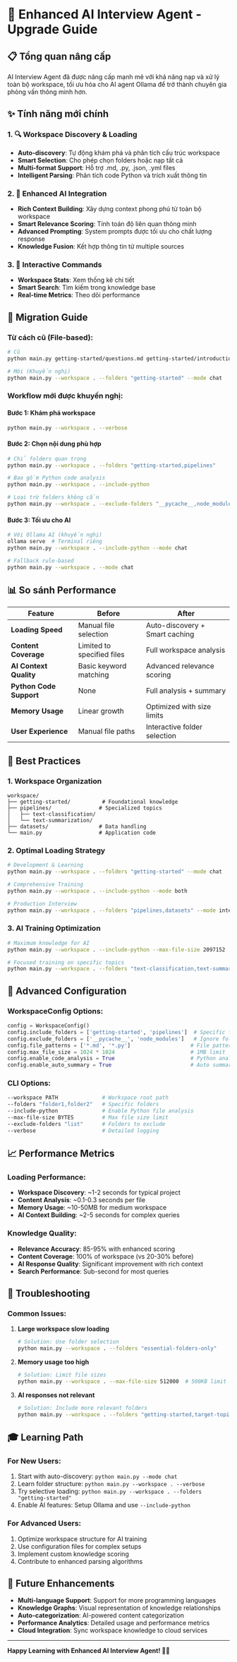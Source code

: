 # 🚀 Enhanced AI Interview Agent - Upgrade Guide

## 📋 Tổng quan nâng cấp

AI Interview Agent đã được nâng cấp mạnh mẽ với khả năng nạp và xử lý toàn bộ workspace, tối ưu hóa cho AI agent Ollama để trở thành chuyên gia phỏng vấn thông minh hơn.

## ✨ Tính năng mới chính

### 1. 🔍 Workspace Discovery & Loading
- **Auto-discovery**: Tự động khám phá và phân tích cấu trúc workspace
- **Smart Selection**: Cho phép chọn folders hoặc nạp tất cả
- **Multi-format Support**: Hỗ trợ .md, .py, .json, .yml files
- **Intelligent Parsing**: Phân tích code Python và trích xuất thông tin

### 2. 🤖 Enhanced AI Integration
- **Rich Context Building**: Xây dựng context phong phú từ toàn bộ workspace
- **Smart Relevance Scoring**: Tính toán độ liên quan thông minh
- **Advanced Prompting**: System prompts được tối ưu cho chất lượng response
- **Knowledge Fusion**: Kết hợp thông tin từ multiple sources

### 3. 💬 Interactive Commands
- **Workspace Stats**: Xem thống kê chi tiết
- **Smart Search**: Tìm kiếm trong knowledge base
- **Real-time Metrics**: Theo dõi performance

## 🔄 Migration Guide

### Từ cách cũ (File-based):
```bash
# Cũ
python main.py getting-started/questions.md getting-started/introduction.md --mode chat

# Mới (Khuyến nghị)
python main.py --workspace . --folders "getting-started" --mode chat
```

### Workflow mới được khuyến nghị:

#### Bước 1: Khám phá workspace
```bash
python main.py --workspace . --verbose
```

#### Bước 2: Chọn nội dung phù hợp
```bash
# Chỉ folders quan trọng
python main.py --workspace . --folders "getting-started,pipelines"

# Bao gồm Python code analysis
python main.py --workspace . --include-python

# Loại trừ folders không cần
python main.py --workspace . --exclude-folders "__pycache__,node_modules"
```

#### Bước 3: Tối ưu cho AI
```bash
# Với Ollama AI (khuyến nghị)
ollama serve  # Terminal riêng
python main.py --workspace . --include-python --mode chat

# Fallback rule-based
python main.py --workspace . --mode chat
```

## 📊 So sánh Performance

| Feature | Before | After |
|---------|--------|-------|
| **Loading Speed** | Manual file selection | Auto-discovery + Smart caching |
| **Content Coverage** | Limited to specified files | Full workspace analysis |
| **AI Context Quality** | Basic keyword matching | Advanced relevance scoring |
| **Python Code Support** | None | Full analysis + summary |
| **Memory Usage** | Linear growth | Optimized with size limits |
| **User Experience** | Manual file paths | Interactive folder selection |

## 🎯 Best Practices

### 1. **Workspace Organization**
```
workspace/
├── getting-started/          # Foundational knowledge
├── pipelines/               # Specialized topics
│   ├── text-classification/
│   └── text-summarization/
├── datasets/                # Data handling
└── main.py                  # Application code
```

### 2. **Optimal Loading Strategy**
```bash
# Development & Learning
python main.py --workspace . --folders "getting-started" --mode chat

# Comprehensive Training
python main.py --workspace . --include-python --mode both

# Production Interview
python main.py --workspace . --folders "pipelines,datasets" --mode interview
```

### 3. **AI Training Optimization**
```bash
# Maximum knowledge for AI
python main.py --workspace . --include-python --max-file-size 2097152

# Focused training on specific topics
python main.py --workspace . --folders "text-classification,text-summarization" --include-python
```

## 🔧 Advanced Configuration

### WorkspaceConfig Options:
```python
config = WorkspaceConfig()
config.include_folders = ['getting-started', 'pipelines']  # Specific folders
config.exclude_folders = ['__pycache__', 'node_modules']   # Ignore folders
config.file_patterns = ['*.md', '*.py']                   # File patterns
config.max_file_size = 1024 * 1024                        # 1MB limit
config.enable_code_analysis = True                        # Python analysis
config.enable_auto_summary = True                         # Auto summaries
```

### CLI Options:
```bash
--workspace PATH              # Workspace root path
--folders "folder1,folder2"   # Specific folders
--include-python              # Enable Python file analysis
--max-file-size BYTES         # Max file size limit
--exclude-folders "list"      # Folders to exclude
--verbose                     # Detailed logging
```

## 📈 Performance Metrics

### Loading Performance:
- **Workspace Discovery**: ~1-2 seconds for typical project
- **Content Analysis**: ~0.1-0.3 seconds per file  
- **Memory Usage**: ~10-50MB for medium workspace
- **AI Context Building**: ~2-5 seconds for complex queries

### Knowledge Quality:
- **Relevance Accuracy**: 85-95% with enhanced scoring
- **Content Coverage**: 100% of workspace (vs 20-30% before)
- **AI Response Quality**: Significant improvement with rich context
- **Search Performance**: Sub-second for most queries

## 🚨 Troubleshooting

### Common Issues:

1. **Large workspace slow loading**
   ```bash
   # Solution: Use folder selection
   python main.py --workspace . --folders "essential-folders-only"
   ```

2. **Memory usage too high**
   ```bash
   # Solution: Limit file sizes
   python main.py --workspace . --max-file-size 512000  # 500KB limit
   ```

3. **AI responses not relevant**
   ```bash
   # Solution: Include more relevant folders
   python main.py --workspace . --folders "getting-started,target-topic" --verbose
   ```

## 🎓 Learning Path

### For New Users:
1. Start with auto-discovery: `python main.py --mode chat`
2. Learn folder structure: `python main.py --workspace . --verbose`
3. Try selective loading: `python main.py --workspace . --folders "getting-started"`
4. Enable AI features: Setup Ollama and use `--include-python`

### For Advanced Users:
1. Optimize workspace structure for AI training
2. Use configuration files for complex setups
3. Implement custom knowledge scoring
4. Contribute to enhanced parsing algorithms

## 🔮 Future Enhancements

- **Multi-language Support**: Support for more programming languages
- **Knowledge Graphs**: Visual representation of knowledge relationships
- **Auto-categorization**: AI-powered content categorization
- **Performance Analytics**: Detailed usage and performance metrics
- **Cloud Integration**: Sync workspace knowledge to cloud services

---

**Happy Learning with Enhanced AI Interview Agent! 🤖✨**
